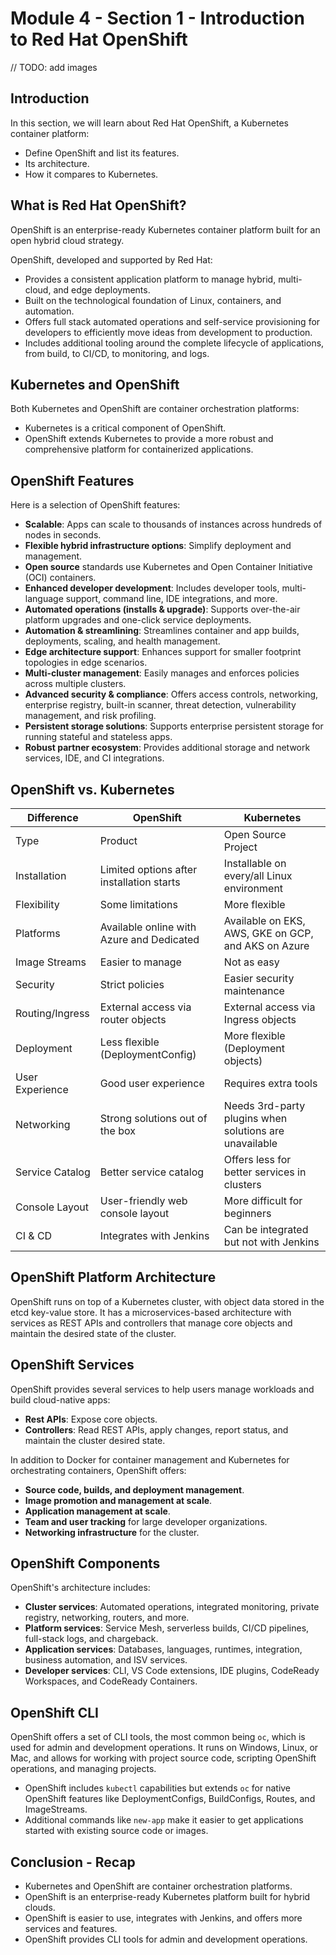 # Module 4 - Section 1 - Introduction to Red Hat OpenShift

// TODO: add images

## Introduction

In this section, we will learn about Red Hat OpenShift, a Kubernetes container platform:

- Define OpenShift and list its features.
- Its architecture.
- How it compares to Kubernetes.

## What is Red Hat OpenShift?

OpenShift is an enterprise-ready Kubernetes container platform built for an open hybrid cloud strategy.

OpenShift, developed and supported by Red Hat:

- Provides a consistent application platform to manage hybrid, multi-cloud, and edge deployments.
- Built on the technological foundation of Linux, containers, and automation.
- Offers full stack automated operations and self-service provisioning for developers to efficiently move ideas from development to production.
- Includes additional tooling around the complete lifecycle of applications, from build, to CI/CD, to monitoring, and logs.

## Kubernetes and OpenShift

Both Kubernetes and OpenShift are container orchestration platforms:

- Kubernetes is a critical component of OpenShift.
- OpenShift extends Kubernetes to provide a more robust and comprehensive platform for containerized applications.

## OpenShift Features

Here is a selection of OpenShift features:

- **Scalable**: Apps can scale to thousands of instances across hundreds of nodes in seconds.
- **Flexible hybrid infrastructure options**: Simplify deployment and management.
- **Open source** standards use Kubernetes and Open Container Initiative (OCI) containers.
- **Enhanced developer development**: Includes developer tools, multi-language support, command line, IDE integrations, and more.
- **Automated operations (installs & upgrade)**: Supports over-the-air platform upgrades and one-click service deployments.
- **Automation & streamlining**: Streamlines container and app builds, deployments, scaling, and health management.
- **Edge architecture support**: Enhances support for smaller footprint topologies in edge scenarios.
- **Multi-cluster management**: Easily manages and enforces policies across multiple clusters.
- **Advanced security & compliance**: Offers access controls, networking, enterprise registry, built-in scanner, threat detection, vulnerability management, and risk profiling.
- **Persistent storage solutions**: Supports enterprise persistent storage for running stateful and stateless apps.
- **Robust partner ecosystem**: Provides additional storage and network services, IDE, and CI integrations.

## OpenShift vs. Kubernetes

| Difference      | OpenShift                                 | Kubernetes                                             |
|-----------------|-------------------------------------------|--------------------------------------------------------|
| Type            | Product                                   | Open Source Project                                    |
| Installation    | Limited options after installation starts | Installable on every/all Linux environment             |
| Flexibility     | Some limitations                          | More flexible                                          |
| Platforms       | Available online with Azure and Dedicated | Available on EKS, AWS, GKE on GCP, and AKS on Azure    |
| Image Streams   | Easier to manage                          | Not as easy                                            |
| Security        | Strict policies                           | Easier security maintenance                            |
| Routing/Ingress | External access via router objects        | External access via Ingress objects                    |
| Deployment      | Less flexible (DeploymentConfig)          | More flexible (Deployment objects)                     |
| User Experience | Good user experience                      | Requires extra tools                                   |
| Networking      | Strong solutions out of the box           | Needs 3rd-party plugins when solutions are unavailable |
| Service Catalog | Better service catalog                    | Offers less for better services in clusters            |
| Console Layout  | User-friendly web console layout          | More difficult for beginners                           |
| CI & CD         | Integrates with Jenkins                   | Can be integrated but not with Jenkins                 |

## OpenShift Platform Architecture

OpenShift runs on top of a Kubernetes cluster, with object data stored in the etcd key-value store. It has a microservices-based architecture with services as REST APIs and controllers that manage core objects and maintain the desired state of the cluster.

## OpenShift Services

OpenShift provides several services to help users manage workloads and build cloud-native apps:

- **Rest APIs**: Expose core objects.
- **Controllers**: Read REST APIs, apply changes, report status, and maintain the cluster desired state.

In addition to Docker for container management and Kubernetes for orchestrating containers, OpenShift offers:

- **Source code, builds, and deployment management**.
- **Image promotion and management at scale**.
- **Application management at scale**.
- **Team and user tracking** for large developer organizations.
- **Networking infrastructure** for the cluster.

## OpenShift Components

OpenShift's architecture includes:

- **Cluster services**: Automated operations, integrated monitoring, private registry, networking, routers, and more.
- **Platform services**: Service Mesh, serverless builds, CI/CD pipelines, full-stack logs, and chargeback.
- **Application services**: Databases, languages, runtimes, integration, business automation, and ISV services.
- **Developer services**: CLI, VS Code extensions, IDE plugins, CodeReady Workspaces, and CodeReady Containers.

## OpenShift CLI

OpenShift offers a set of CLI tools, the most common being `oc`, which is used for admin and development operations. It runs on Windows, Linux, or Mac, and allows for working with project source code, scripting OpenShift operations, and managing projects.

- OpenShift includes `kubectl` capabilities but extends `oc` for native OpenShift features like DeploymentConfigs, BuildConfigs, Routes, and ImageStreams.
- Additional commands like `new-app` make it easier to get applications started with existing source code or images.

## Conclusion - Recap

- Kubernetes and OpenShift are container orchestration platforms.
- OpenShift is an enterprise-ready Kubernetes platform built for hybrid clouds.
- OpenShift is easier to use, integrates with Jenkins, and offers more services and features.
- OpenShift provides CLI tools for admin and development operations.
